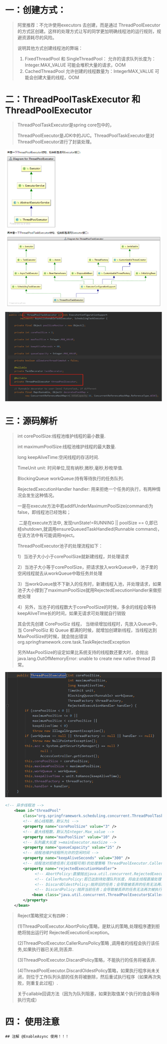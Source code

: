 # 一：创建方式：

> 阿里推荐：不允许使用executors 去创建，而是通过 ThreadPoolExecutor的方式区创建。这样的处理方式让写的同学更加明确线程池的运行规则，规避资源耗尽的风险。
>
> 说明其他方式创建线程池的弊端：
>
> 	1. FixedThreadPool 和 SingleThreadPool： 允许的请求队列长度为： Integer.MAX_VALUE 可能会堆积大量的请求，OOM
>  	2. CachedThreadPool 允许创建的线程数量为：IntegerMAX_VALUE 可能会创建大量的线程，OOM

# 二：ThreadPoolTaskExecutor 和ThreadPoolExecutor 

> ThreadPoolTaskExecutor是spring core包中的，
>
> ThreadPoolExecutor是JDK中的JUC。ThreadPoolTaskExecutor是对ThreadPoolExecutor进行了封装处理。

![](./pic/123456.PNG)

![](./pic/1615713032(1).png)

# 三：源码解析

> int corePoolSize:线程池维护线程的最小数量. 　　
>
> int maximumPoolSize:线程池维护线程的最大数量. 　　
>
> long keepAliveTime:空闲线程的存活时间. 　　
>
> TimeUnit unit: 时间单位,现有纳秒,微秒,毫秒,秒枚举值. 　　
>
> BlockingQueue<Runnable> workQueue:持有等待执行的任务队列. 　　
>
> RejectedExecutionHandler handler: 用来拒绝一个任务的执行，有两种情况会发生这种情况。 　　
>
> ​	一是在execute方法中若addIfUnderMaximumPoolSize(command)为false，即线程池已经饱和； 　　
>
> ​	二是在execute方法中, 发现runState!=RUNNING || poolSize == 0,即已经shutdown,就调用ensureQueuedTaskHandled(Runnable command)，在该方法中有可能调用reject。
>
> ThreadPoolExecutor池子的处理流程如下：　　
>
> 1）当池子大小小于corePoolSize就新建线程，并处理请求
>
> 2）当池子大小等于corePoolSize，把请求放入workQueue中，池子里的空闲线程就去从workQueue中取任务并处理
>
> 3）当workQueue放不下新入的任务时，新建线程入池，并处理请求，如果池子大小撑到了maximumPoolSize就用RejectedExecutionHandler来做拒绝处理
>
> 4）另外，当池子的线程数大于corePoolSize的时候，多余的线程会等待keepAliveTime长的时间，如果无请求可处理就自行销毁
>
> 其会优先创建  CorePoolSiz 线程， 当继续增加线程时，先放入Queue中，当 CorePoolSiz  和 Queue 都满的时候，就增加创建新线程，当线程达到MaxPoolSize的时候，就会抛出错误org.springframework.core.task.TaskRejectedException
>
> 另外MaxPoolSize的设定如果比系统支持的线程数还要大时，会抛出java.lang.OutOfMemoryError: unable to create new native thread 异常。

![](./pic/1615713094(1).png)

```xml
<!-- 异步线程池 -->
    <bean id="threadPool"
        class="org.springframework.scheduling.concurrent.ThreadPoolTaskExecutor">
        <!-- 核心线程数，默认为1 -->
        <property name="corePoolSize" value="3" />
        <!-- 最大线程数，默认为Integer.Max_value -->
        <property name="maxPoolSize" value="10" />
        <!-- 队列最大长度 >=mainExecutor.maxSize -->
        <property name="queueCapacity" value="25" />
        <!-- 线程池维护线程所允许的空闲时间 -->
        <property name="keepAliveSeconds" value="300" />
        <!-- 线程池对拒绝任务(无线程可用)的处理策略 ThreadPoolExecutor.CallerRunsPolicy策略 ,调用者的线程会执行该任务,如果执行器已关闭,则丢弃.  -->
        <property name="rejectedExecutionHandler">
　　　　　　　　<!-- AbortPolicy:直接抛出java.util.concurrent.RejectedExecutionException异常 -->
　　　　　　　　<!-- CallerRunsPolicy:若已达到待处理队列长度，将由主线程直接处理请求 -->
　　　　　　　　<!-- DiscardOldestPolicy:抛弃旧的任务；会导致被丢弃的任务无法再次被执行 -->
　　　　　　　　<!-- DiscardPolicy:抛弃当前任务；会导致被丢弃的任务无法再次被执行 -->
            <bean class="java.util.concurrent.ThreadPoolExecutor$CallerRunsPolicy" />
        </property>
    </bean>
```

> Reject策略预定义有四种： 
>
> (1)ThreadPoolExecutor.AbortPolicy策略，是默认的策略,处理程序遭到拒绝将抛出运行时 RejectedExecutionException。 
>
> (2)ThreadPoolExecutor.CallerRunsPolicy策略 ,调用者的线程会执行该任务,如果执行器已关闭,则丢弃. 
>
> (3)ThreadPoolExecutor.DiscardPolicy策略，不能执行的任务将被丢弃. 
>
> (4)ThreadPoolExecutor.DiscardOldestPolicy策略，如果执行程序尚未关闭，则位于工作队列头部的任务将被删除，然后重试执行程序（如果再次失败，则重复此过程）.
>
> 关于callable回调方法（因为为队列阻塞，如果到取值某个执行的值会等待执行完成）

# 四： 使用注意

```shell
## 注解 @EnableAsync 使用！！！
```

